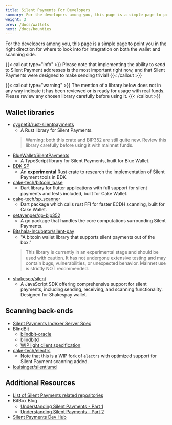 ```yaml
---
title: Silent Payments For Developers
summary: For the developers among you, this page is a simple page to point you in the right direction for where to look into for integration on both the wallet and scanning side.
weight: 3
prev: /docs/wallets
next: /docs/bounties
---
```


For the developers among you, this page is a simple page to point you in the right direction for where to look into for integration on both the wallet and scanning side.

{{< callout type="info" >}}
  Please note that implementing the ability to *send* to Silent Payment addresses is the most important right now, and that Silent Payments were designed to make sending trivial!
{{< /callout >}}

{{< callout type="warning" >}}
  The mention of a library below does not in any way indicate it has been reviewed or is ready for usage with real funds. Please review any chosen library carefully before using it.
{{< /callout >}}

## Wallet libraries

- [cygnet3/rust-silentpayments](https://github.com/cygnet3/rust-silentpayments)
  - A Rust library for Silent Payments.
  > Warning: both this crate and BIP352 are still quite new. Review this library carefully before using it with mainnet funds.
- [BlueWallet/SilentPayments](https://github.com/BlueWallet/SilentPayments)
  - A TypeScript library for Silent Payments, built for Blue Wallet.
- [BDK SP](https://github.com/bitcoindevkit/bdk-sp)
  - An **experimental** Rust crate to research the implementation of Silent Payment tools in BDK.
- [cake-tech/bitcoin_base](https://github.com/cake-tech/bitcoin_base/tree/cake-update-v3)
  - Dart library for flutter applications with full support for silent payments and tests included, built for Cake Wallet.
- [cake-tech/sp_scanner](https://github.com/cake-tech/sp_scanner/tree/sp_v1.0.0)
  - Dart package which calls rust FFI for faster ECDH scanning, built for Cake Wallet.
- [setavenger/go-bip352](https://github.com/setavenger/go-bip352)
  - A go package that handles the core computations surrounding Silent Payments.
- [Bitshala-Incubator/silent-pay](https://github.com/Bitshala-Incubator/silent-pay)
  - "A bitcoin wallet library that supports silent payments out of the box."
  > This library is currently in an experimental stage and should be used with caution. It has not undergone extensive testing and may contain bugs, vulnerabilities, or unexpected behavior. Mainnet use is strictly NOT recommended.
- [shakesco/silent](https://github.com/shakesco/shakesco-silent)
  - A JavaScript SDK offering comprehensive support for silent payments, including sending, receiving, and scanning functionality. Designed for Shakespay wallet.

## Scanning back-ends

- [Silent Payments Indexer Server Spec](https://github.com/silent-payments/bIP0352-index-server-specification)
- BlindBit
  - [blindbit-oracle](https://github.com/setavenger/blindbit-oracle)
  - [blindbitd](https://github.com/setavenger/blindbitd)
  - [WIP light client specification](https://github.com/setavenger/BIP0352-light-client-specification)
- [cake-tech/electrs](https://github.com/cake-tech/electrs/tree/cake-update-v1)
  - Note that this is a WIP fork of `electrs` with optimized support for Silent Payment scanning added.
- [louisinger/silentiumd](https://github.com/louisinger/silentiumd)

## Additional Resources

- [List of Silent Payments related repositories](https://github.com/orgs/silent-payments/repositories)
- BitBox Blog
  - [Understanding Silent Payments - Part 1](https://blog.bitbox.swiss/en/understanding-silent-payments-part-one)
  - [Understanding Silent Payments - Part 2](https://blog.bitbox.swiss/en/understanding-silent-payments-part-two)
- [Silent Payments Dev Hub](https://github.com/macgyver13/silent-payments-hub)